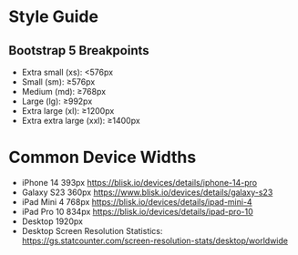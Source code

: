 # Style Guide

## Bootstrap 5 Breakpoints
* Extra small (xs): <576px
* Small (sm): ≥576px
* Medium (md): ≥768px
* Large (lg): ≥992px
* Extra large (xl): ≥1200px
* Extra extra large (xxl): ≥1400px

# Common Device Widths
* iPhone 14 393px https://blisk.io/devices/details/iphone-14-pro
* Galaxy S23 360px https://www.blisk.io/devices/details/galaxy-s23
* iPad Mini 4 768px https://blisk.io/devices/details/ipad-mini-4
* iPad Pro 10 834px https://blisk.io/devices/details/ipad-pro-10
* Desktop 1920px
* Desktop Screen Resolution Statistics:  https://gs.statcounter.com/screen-resolution-stats/desktop/worldwide
